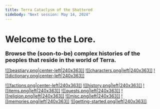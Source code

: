 ```yaml
---
title: Terra Cataclysm of the Shattered
sidebody: "Next session: May 14, 2024"
---
```

# Welcome to the Lore.
<font size=4><b>Browse the (soon-to-be) complex histories of the peoples that reside in the world of Terra.</b></font>
 
<a href="World/Beastiary/Beastiary.md/">![[beastiary.png|center-left|240x363]]</a>
<a href="World/Characters/Characters.md/">![[characters.png|left|240x363]]</a>
<a href="World/Dictionary/Dictionary.md/">![[dictionary.png|center-left|240x363]]</a>

<a href="World/Factions/Factions.md/">![[factions.png|center-left|240x363]]</a>
<a href="World/History/History.md/">![[history.png|left|240x363]]</a>
<a href="World/Items/Items.md/">![[items.png|left|240x363]]</a>
<a href="World/Quests/Quests.md/">![[quests.png|left|240x363]]</a>
<a href="World/Religion/Religion.md/">![[religion.png|left|240x363]]</a>
<a href="World/Misc/Misc.md/">![[misc.png|left|240x363]]</a>
<a href="World/Memories/Memories.md/">![[memories.png|left|240x363]]</a>
<a href="World/Memories/Getting-Started.md/">![[getting-started.png|left|240x363]]</a>